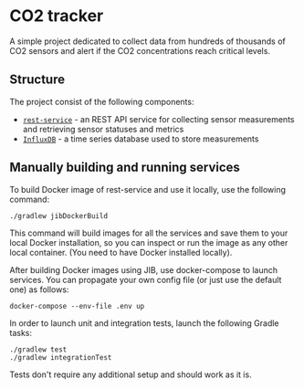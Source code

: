 # CO2 tracker

A simple project dedicated to collect data from hundreds of thousands 
of CO2 sensors and alert if the CO2 concentrations reach critical levels. 

## Structure

The project consist of the following components:

* [`rest-service`] - an REST API service for collecting sensor measurements
and retrieving sensor statuses and metrics
* [`InfluxDB`] - a time series database used to store measurements

[`rest-service`]: rest-service
[`InfluxDB`]: https://docs.influxdata.com/influxdb/v2.0/

## Manually building and running services

To build Docker image of rest-service and use it locally, use the following command:

    ./gradlew jibDockerBuild

This command will build images for all the services and save them to your local Docker installation, so you can inspect or run the image as any other local container. (You need to have Docker installed locally).

After building Docker images using JIB, use docker-compose to launch services. 
You can propagate your own config file (or just use the default one) as follows:

    docker-compose --env-file .env up

In order to launch unit and integration tests, launch the following Gradle tasks:

    ./gradlew test
    ./gradlew integrationTest
    
Tests don't require any additional setup and should work as it is.